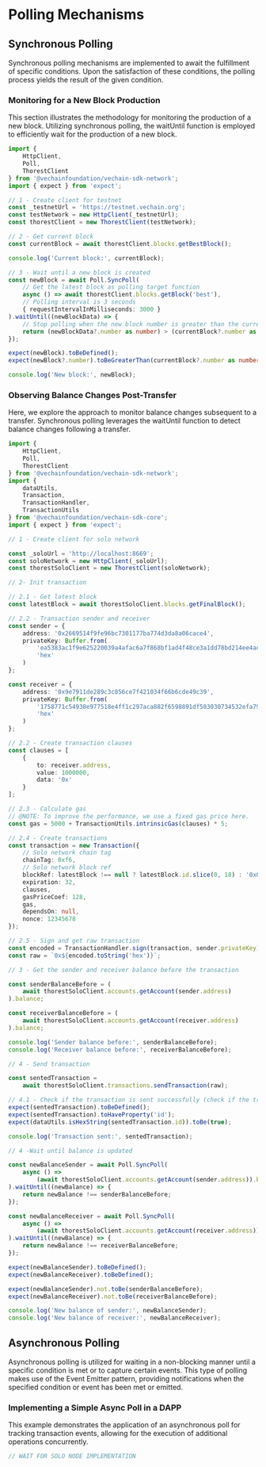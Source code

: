 # Polling Mechanisms

## Synchronous Polling

Synchronous polling mechanisms are implemented to await the fulfillment of specific conditions. Upon the satisfaction of these conditions, the polling process yields the result of the given condition.

### Monitoring for a New Block Production
This section illustrates the methodology for monitoring the production of a new block. Utilizing synchronous polling, the waitUntil function is employed to efficiently wait for the production of a new block.

```typescript { name=sync-poll-wait-new-block, category=example }
import {
    HttpClient,
    Poll,
    ThorestClient
} from '@vechainfoundation/vechain-sdk-network';
import { expect } from 'expect';

// 1 - Create client for testnet
const _testnetUrl = 'https://testnet.vechain.org';
const testNetwork = new HttpClient(_testnetUrl);
const thorestClient = new ThorestClient(testNetwork);

// 2 - Get current block
const currentBlock = await thorestClient.blocks.getBestBlock();

console.log('Current block:', currentBlock);

// 3 - Wait until a new block is created
const newBlock = await Poll.SyncPoll(
    // Get the latest block as polling target function
    async () => await thorestClient.blocks.getBlock('best'),
    // Polling interval is 3 seconds
    { requestIntervalInMilliseconds: 3000 }
).waitUntil((newBlockData) => {
    // Stop polling when the new block number is greater than the current block number
    return (newBlockData?.number as number) > (currentBlock?.number as number);
});

expect(newBlock).toBeDefined();
expect(newBlock?.number).toBeGreaterThan(currentBlock?.number as number);

console.log('New block:', newBlock);

```

### Observing Balance Changes Post-Transfer
Here, we explore the approach to monitor balance changes subsequent to a transfer. Synchronous polling leverages the waitUntil function to detect balance changes following a transfer.

```typescript { name=sync-poll-wait-balance-update, category=example }
import {
    HttpClient,
    Poll,
    ThorestClient
} from '@vechainfoundation/vechain-sdk-network';
import {
    dataUtils,
    Transaction,
    TransactionHandler,
    TransactionUtils
} from '@vechainfoundation/vechain-sdk-core';
import { expect } from 'expect';

// 1 - Create client for solo network

const _soloUrl = 'http://localhost:8669';
const soloNetwork = new HttpClient(_soloUrl);
const thorestSoloClient = new ThorestClient(soloNetwork);

// 2- Init transaction

// 2.1 - Get latest block
const latestBlock = await thorestSoloClient.blocks.getFinalBlock();

// 2.2 - Transaction sender and receiver
const sender = {
    address: '0x2669514f9fe96bc7301177ba774d3da8a06cace4',
    privateKey: Buffer.from(
        'ea5383ac1f9e625220039a4afac6a7f868bf1ad4f48ce3a1dd78bd214ee4ace5',
        'hex'
    )
};

const receiver = {
    address: '0x9e7911de289c3c856ce7f421034f66b6cde49c39',
    privateKey: Buffer.from(
        '1758771c54938e977518e4ff1c297aca882f6598891df503030734532efa790e',
        'hex'
    )
};

// 2.2 - Create transaction clauses
const clauses = [
    {
        to: receiver.address,
        value: 1000000,
        data: '0x'
    }
];

// 2.3 - Calculate gas
// @NOTE: To improve the performance, we use a fixed gas price here.
const gas = 5000 + TransactionUtils.intrinsicGas(clauses) * 5;

// 2.4 - Create transactions
const transaction = new Transaction({
    // Solo network chain tag
    chainTag: 0xf6,
    // Solo network block ref
    blockRef: latestBlock !== null ? latestBlock.id.slice(0, 18) : '0x0',
    expiration: 32,
    clauses,
    gasPriceCoef: 128,
    gas,
    dependsOn: null,
    nonce: 12345678
});

// 2.5 - Sign and get raw transaction
const encoded = TransactionHandler.sign(transaction, sender.privateKey).encoded;
const raw = `0x${encoded.toString('hex')}`;

// 3 - Get the sender and receiver balance before the transaction

const senderBalanceBefore = (
    await thorestSoloClient.accounts.getAccount(sender.address)
).balance;

const receiverBalanceBefore = (
    await thorestSoloClient.accounts.getAccount(receiver.address)
).balance;

console.log('Sender balance before:', senderBalanceBefore);
console.log('Receiver balance before:', receiverBalanceBefore);

// 4 - Send transaction

const sentedTransaction =
    await thorestSoloClient.transactions.sendTransaction(raw);

// 4.1 - Check if the transaction is sent successfully (check if the transaction id is a valid hex string)
expect(sentedTransaction).toBeDefined();
expect(sentedTransaction).toHaveProperty('id');
expect(dataUtils.isHexString(sentedTransaction.id)).toBe(true);

console.log('Transaction sent:', sentedTransaction);

// 4 -Wait until balance is updated

const newBalanceSender = await Poll.SyncPoll(
    async () =>
        (await thorestSoloClient.accounts.getAccount(sender.address)).balance
).waitUntil((newBalance) => {
    return newBalance !== senderBalanceBefore;
});

const newBalanceReceiver = await Poll.SyncPoll(
    async () =>
        (await thorestSoloClient.accounts.getAccount(receiver.address)).balance
).waitUntil((newBalance) => {
    return newBalance !== receiverBalanceBefore;
});

expect(newBalanceSender).toBeDefined();
expect(newBalanceReceiver).toBeDefined();

expect(newBalanceSender).not.toBe(senderBalanceBefore);
expect(newBalanceReceiver).not.toBe(receiverBalanceBefore);

console.log('New balance of sender:', newBalanceSender);
console.log('New balance of receiver:', newBalanceReceiver);

```

## Asynchronous Polling

Asynchronous polling is utilized for waiting in a non-blocking manner until a specific condition is met or to capture certain events. This type of polling makes use of the Event Emitter pattern, providing notifications when the specified condition or event has been met or emitted.

### Implementing a Simple Async Poll in a DAPP
This example demonstrates the application of an asynchronous poll for tracking transaction events, allowing for the execution of additional operations concurrently.

```typescript { name=event-poll-dapp, category=example }
// WAIT FOR SOLO NODE IMPLEMENTATION

```




